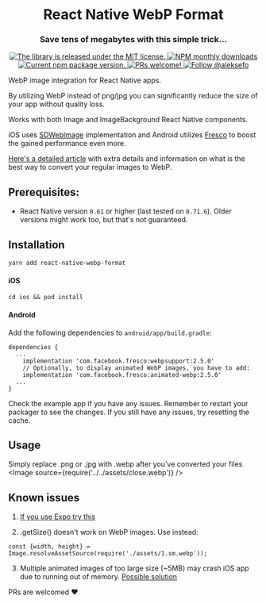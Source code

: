 <h1 align="center">
  React Native WebP Format
</h1>
<h3 align="center">
  Save tens of megabytes with this simple trick...
</h3>
<p align="center">
  <a href="https://github.com/Aleksefo/react-native-webp-format/blob/master/LICENSE">
    <img src="https://img.shields.io/github/license/Aleksefo/react-native-webp-format" alt="The library is released under the MIT license." />
  </a>
  <a href="https://www.npmjs.com/package/react-native-webp-format">
    <img src="https://img.shields.io/npm/dm/react-native-webp-format" alt="NPM monthly downloads">
  </a>
  <a href="https://www.npmjs.com/package/react-native-webp-format">
    <img src="https://img.shields.io/npm/v/react-native-webp-format" alt="Current npm package version." />
  </a>
  <a href="https://github.com/Aleksefo/react-native-webp-format/pulls">
    <img src="https://img.shields.io/badge/PRs-welcome-brightgreen.svg" alt="PRs welcome!" />
  </a>
  <a href="https://twitter.com/intent/follow?screen_name=aleksefo">
    <img src="https://img.shields.io/twitter/follow/aleksefo.svg?label=Follow%20@aleksefo" alt="Follow @aleksefo" />
  </a>
</p>
WebP image integration for React Native apps. 

By utilizing WebP instead of png/jpg you can significantly reduce the size of your app without quality loss.

Works with both Image and ImageBackground React Native components.

iOS uses [SDWebImage](https://github.com/SDWebImage/SDWebImage) implementation and Android utilizes [Fresco](https://github.com/facebook/fresco) to boost the gained performance even more.


[Here's a detailed article](https://medium.com/@aleksefo/reduce-react-native-application-size-with-webp-image-format-41bdd767a7ac) with extra details and information on what is the best way to convert your regular images to WebP.

## Prerequisites:
- React Native version `0.61` or higher (last tested on `0.71.6`). Older versions might work too, but that's not guaranteed.

## Installation
```
yarn add react-native-webp-format
```
#### iOS
```
cd ios && pod install
```
#### Android
Add the following dependencies to `android/app/build.gradle`:
```
dependencies {
  ...
    implementation 'com.facebook.fresco:webpsupport:2.5.0'
    // Optionally, to display animated WebP images, you have to add:
    implementation 'com.facebook.fresco:animated-webp:2.5.0'
  ...
}
```

Check the example app if you have any issues.
Remember to restart your packager to see the changes. If you still have any issues, try resetting the cache.

## Usage
Simply replace .png or .jpg with .webp after you've converted your files
<Image source={require('../../assets/close.webp')} />

## Known issues
1. [If you use Expo try this](https://github.com/Aleksefo/react-native-webp-format/issues/18)


2. .getSize() doesn't work on WebP images. Use instead:
```
const {width, height} = Image.resolveAssetSource(require('./assets/1.sm.webp'));
```

3. Multiple animated images of too large size (~5MB) may crash iOS app due to running out of memory. [Possible solution](https://github.com/Aleksefo/react-native-webp-format/issues/28)


PRs are welcomed ❤️
